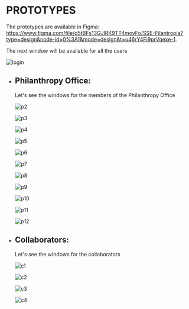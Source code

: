 # **PROTOTYPES**
The prototypes are available in Figma: https://www.figma.com/file/d5tBFs13GJlRK9TT4movFo/SSE-Filantropia?type=design&node-id=0%3A1&mode=design&t=u46rY4Fi9prVqexe-1.

The next window will be available for all the users

![login](https://github.com/ICESI-PI1/icesi-filantrop-a-equipo-3/blob/master/docs/img/login.png)

- ## **Philanthropy Office:**
  Let's see the windows for the members of the Philanthropy Office

  ![p2](https://github.com/ICESI-PI1/icesi-filantrop-a-equipo-3/blob/master/docs/img/alert_philanthropy1.png)

  ![p3](https://github.com/ICESI-PI1/icesi-filantrop-a-equipo-3/blob/master/docs/img/information_philanthropy1.png)

  ![p4](https://github.com/ICESI-PI1/icesi-filantrop-a-equipo-3/blob/master/docs/img/student_registration_philanthropy1.png)

  ![p5](https://github.com/ICESI-PI1/icesi-filantrop-a-equipo-3/blob/master/docs/img/student_registration_only_philanthropy.png)

  ![p6](https://github.com/ICESI-PI1/icesi-filantrop-a-equipo-3/blob/master/docs/img/student_registration_data_philanthropy1.png)

  ![p7](https://github.com/ICESI-PI1/icesi-filantrop-a-equipo-3/blob/master/docs/img/information_update_philanthropy.png)

  ![p8](https://github.com/ICESI-PI1/icesi-filantrop-a-equipo-3/blob/master/docs/img/edit_info_phylanthropy.png)

  ![p9](https://github.com/ICESI-PI1/icesi-filantrop-a-equipo-3/blob/master/docs/img/see_students_philanthropy.png)

  ![p10](https://github.com/ICESI-PI1/icesi-filantrop-a-equipo-3/blob/master/docs/img/estudent_philanthropy.png)

  ![p11](https://github.com/ICESI-PI1/icesi-filantrop-a-equipo-3/blob/master/docs/img/report_generation_phylanthropy.png)

  ![p12](https://github.com/ICESI-PI1/icesi-filantrop-a-equipo-3/blob/master/docs/img/communication_phylanthropy.png)
  
$$$$

- ## **Collaborators:**
  Let's see the windows for the collaborators

  ![c1](https://github.com/ICESI-PI1/icesi-filantrop-a-equipo-3/blob/master/docs/img/information_collaborators.png)

  ![c2](https://github.com/ICESI-PI1/icesi-filantrop-a-equipo-3/blob/master/docs/img/alerts_collaborators.png)

  ![c3](https://github.com/ICESI-PI1/icesi-filantrop-a-equipo-3/blob/master/docs/img/students_collaborators.png)

  ![c4](https://github.com/ICESI-PI1/icesi-filantrop-a-equipo-3/blob/master/docs/img/send_alerts_collaborators.png)
